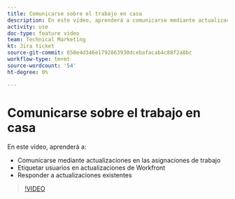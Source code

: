 ```yaml
---
title: Comunicarse sobre el trabajo en casa
description: En este vídeo, aprenderá a comunicarse mediante actualizaciones de las asignaciones de trabajo, etiquetar usuarios en actualizaciones y responder a las actualizaciones existentes.
activity: use
doc-type: feature video
team: Technical Marketing
kt: Jira ticket
source-git-commit: 650e4d346e1792863930dcebafacab4c88f2a8bc
workflow-type: tm+mt
source-wordcount: '54'
ht-degree: 0%

---
```


# Comunicarse sobre el trabajo en casa

En este vídeo, aprenderá a:

* Comunicarse mediante actualizaciones en las asignaciones de trabajo
* Etiquetar usuarios en actualizaciones de Workfront
* Responder a actualizaciones existentes

>[!VIDEO](https://video.tv.adobe.com/v/335102/?quality=12&learn=on)
